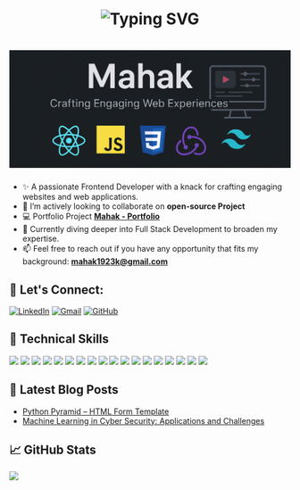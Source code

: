 <h1 align='center'>
<img src="https://readme-typing-svg.demolab.com?font=Fira+Code&weight=600&size=22&pause=1000&color=3F00F7&random=false&width=535&lines=%E2%9C%A8+Hey%2C+I'm+Mahak.+You+are+Welcome!+%F0%9F%8C%9F" alt="Typing SVG" />
</h1>

<h1 align='center'>
  <img src="./banner.png" alt="Banner" />
</h1>

- ✨ A passionate Frontend Developer with a knack for crafting engaging websites and web applications.
- 🔎 I’m actively looking to collaborate on **open-source Project**
- 💻 Portfolio Project **[Mahak - Portfolio](https://mahak.netlify.app/)**
- 🌱 Currently diving deeper into Full Stack Development to broaden my expertise.
- 📫 Feel free to reach out if you have any opportunity that fits my background: **mahak1923k@gmail.com**

## 🔰 Let's Connect:

[![LinkedIn](https://img.shields.io/badge/LinkedIn-0A66C2?style=for-the-badge&logo=linkedin&logoColor=white)](https://www.linkedin.com/in/mahak-k-100971232/)  [![Gmail](https://img.shields.io/badge/Gmail-D14836?style=for-the-badge&logo=gmail&logoColor=white)](mailto:mahak1923k@gmail.com)  [![GitHub](https://img.shields.io/badge/GitHub-181717?style=for-the-badge&logo=github&logoColor=white)](https://github.com/mahak-23)  
  
## 💼 Technical Skills

<img src='https://img.shields.io/badge/-Python-003B57?style=for-the-badge&logo=Python&logoColor=white'> <img src='https://img.shields.io/badge/-React-61DAFB?style=for-the-badge&logo=React&logoColor=black'> <img src='https://img.shields.io/badge/-Redux-764ABC?style=for-the-badge&logo=Redux&logoColor=white'> <img src='https://img.shields.io/badge/-Redux%20Toolkit-764ABC?style=for-the-badge&logo=Redux&logoColor=white'> <img src='https://img.shields.io/badge/-JavaScript-F7DF1E?style=for-the-badge&logo=JavaScript&logoColor=black'> <img src='https://img.shields.io/badge/-HTML5-E34F26?style=for-the-badge&logo=HTML5&logoColor=white'> <img src='https://img.shields.io/badge/-CSS3-1572B6?style=for-the-badge&logo=CSS3&logoColor=white'> <img src='https://img.shields.io/badge/-Bootstrap-7952B3?style=for-the-badge&logo=Bootstrap&logoColor=white'> <img src='https://img.shields.io/badge/-TailwindCSS-06B6D4?style=for-the-badge&logo=tailwindcss&logoColor=white'> <img src='https://img.shields.io/badge/-Parcel-CB3837?style=for-the-badge&logo=Parcel&logoColor=white'> <img src='https://img.shields.io/badge/-Postman-FF6C37?style=for-the-badge&logo=Postman&logoColor=white'> <img src='https://img.shields.io/badge/-SQL-003B57?style=for-the-badge&logo=MySQL&logoColor=white'> <img src='https://img.shields.io/badge/-MongoDb-003B57?style=for-the-badge&logo=MongoDB&logoColor=white'> <img src='https://img.shields.io/badge/-Figma-F24E1E?style=for-the-badge&logo=Figma&logoColor=white'> <img src='https://img.shields.io/badge/-NPM-CB3837?style=for-the-badge&logo=NPM&logoColor=white'> <img src='https://img.shields.io/badge/-Netlify-00C7B7?style=for-the-badge&logo=netlify&logoColor=white'> <img src='https://img.shields.io/badge/-Git-F05032?style=for-the-badge&logo=Git&logoColor=white'> <img src='https://img.shields.io/badge/-GitHub-181717?style=for-the-badge&logo=GitHub&logoColor=white'>

## 📝 Latest Blog Posts
- [Python Pyramid – HTML Form Template](https://www.geeksforgeeks.org/python-pyramid-html-form-template)
- [Machine Learning in Cyber Security: Applications and Challenges](https://www.geeksforgeeks.org/ml-in-cyber-security/) 

## 📈 GitHub Stats 
<p align='start'>
<!--- <img src='https://github-readme-streak-stats.herokuapp.com/?user=mahak-23&theme=radical'> --->
<img src='https://github-readme-stats.vercel.app/api/top-langs/?username=mahak-23&layout=compact&theme=radical'>
</p>
